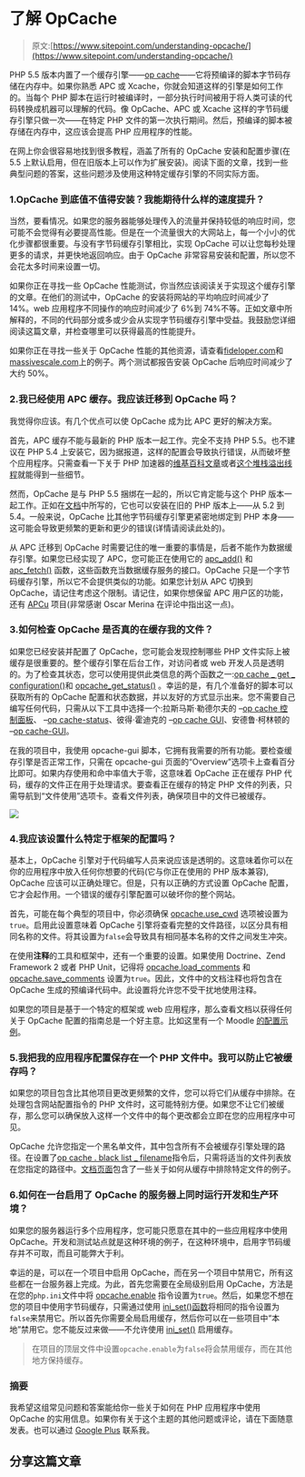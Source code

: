 # 了解 OpCache

> 原文:[https://www.sitepoint.com/understanding-opcache/](https://www.sitepoint.com/understanding-opcache/)

PHP 5.5 版本内置了一个缓存引擎——[op cache](http://php.net/manual/en/book.opcache.php)——它将预编译的脚本字节码存储在内存中。如果你熟悉 APC 或 Xcache，你就会知道这样的引擎是如何工作的。当每个 PHP 脚本在运行时被编译时，一部分执行时间被用于将人类可读的代码转换成机器可以理解的代码。像 OpCache、APC 或 Xcache 这样的字节码缓存引擎只做一次——在特定 PHP 文件的第一次执行期间。然后，预编译的脚本被存储在内存中，这应该会提高 PHP 应用程序的性能。

在网上你会很容易地找到很多教程，涵盖了所有的 OpCache 安装和配置步骤(在 5.5 上默认启用，但在旧版本上可以作为扩展安装)。阅读下面的文章，找到一些典型问题的答案，这些问题涉及使用这种特定缓存引擎的不同实际方面。

### 1.OpCache 到底值不值得安装？我能期待什么样的速度提升？

当然，要看情况。如果您的服务器能够处理传入的流量并保持较低的响应时间，您可能不会觉得有必要提高性能。但是在一个流量很大的大网站上，每一个小小的优化步骤都很重要。与没有字节码缓存引擎相比，实现 OpCache 可以让您每秒处理更多的请求，并更快地返回响应。由于 OpCache 非常容易安装和配置，所以您不会花太多时间来设置一切。

如果你正在寻找一些 OpCache 性能测试，你当然应该阅读关于实现这个缓存引擎的文章。在他们的测试中，OpCache 的安装将网站的平均响应时间减少了 14%。web 应用程序不同操作的响应时间减少了 6%到 74%不等。正如文章中所解释的，不同的代码部分或多或少会从实现字节码缓存引擎中受益。我鼓励您详细阅读这篇文章，并检查哪里可以获得最高的性能提升。

如果你正在寻找一些关于 OpCache 性能的其他资源，请查看[fideloper.com](http://fideloper.com/install-zend-opcache)和[massivescale.com](http://massivescale.blogspot.com/2013/06/php-55-zend-optimiser-opcache-vs-xcache.html)上的例子。两个测试都报告安装 OpCache 后响应时间减少了大约 50%。

### 2.我已经使用 APC 缓存。我应该迁移到 OpCache 吗？

我觉得你应该。有几个优点可以使 OpCache 成为比 APC 更好的解决方案。

首先，APC 缓存不能与最新的 PHP 版本一起工作。完全不支持 PHP 5.5。也不建议在 PHP 5.4 上安装它，因为据报道，这样的配置会导致执行错误，从而破坏整个应用程序。只需查看一下关于 PHP 加速器的[维基百科文章](http://en.wikipedia.org/wiki/List_of_PHP_accelerators)或者[这个堆栈溢出线程](http://stackoverflow.com/questions/9611676/is-apc-compatible-with-php-5-4-or-php-5-5)就能得到一些细节。

然而，OpCache 是与 PHP 5.5 捆绑在一起的，所以它肯定能与这个 PHP 版本一起工作。正如在[文档](http://www.php.net/manual/en/intro.opcache.php)中所写的，它也可以安装在旧的 PHP 版本上——从 5.2 到 5.4。一般来说，OpCache 比其他字节码缓存引擎更紧密地绑定到 PHP 本身——这可能会导致更频繁的更新和更少的错误(详情请阅读此处的)。

从 APC 迁移到 OpCache 时需要记住的唯一重要的事情是，后者不能作为数据缓存引擎。如果您已经实现了 APC，您可能正在使用它的 [apc_add()](http://php.net/manual/en/function.apc-add.php) 和 [apc_fetch()](http://www.php.net/manual/en/function.apc-fetch.php) 函数，这些函数充当数据缓存服务的接口。OpCache 只是一个字节码缓存引擎，所以它不会提供类似的功能。如果您计划从 APC 切换到 OpCache，请记住考虑这个限制。请记住，如果你想保留 APC 用户区的功能，还有 [APCu](http://pecl.php.net/package/APCu) 项目(非常感谢 Oscar Merina 在评论中指出这一点)。

### 3.如何检查 OpCache 是否真的在缓存我的文件？

如果您已经安装并配置了 OpCache，您可能会发现控制哪些 PHP 文件实际上被缓存是很重要的。整个缓存引擎在后台工作，对访问者或 web 开发人员是透明的。为了检查其状态，您可以使用提供此类信息的两个函数之一:[op cache _ get _ configuration()](http://www.php.net/manual/en/function.opcache-get-configuration.php)和 [opcache_get_status()](http://www.php.net/manual/en/function.opcache-get-status.php) 。幸运的是，有几个准备好的脚本可以获取所有的 OpCache 配置和状态数据，并以友好的方式显示出来。您不需要自己编写任何代码，只需从以下工具中选择一个:拉斯马斯·勒德尔夫的
–[op cache 控制面板](https://gist.github.com/ck-on/4959032/?ocp.php)、
–[op cache-status](https://github.com/rlerdorf/opcache-status)、彼得·霍迪克的
–[op cache GUI](https://github.com/PeeHaa/OpCacheGUI)、安德鲁·柯林顿的
–[op cache-GUI](https://github.com/amnuts/opcache-gui)。

在我的项目中，我使用 opcache-gui 脚本，它拥有我需要的所有功能。要检查缓存引擎是否正常工作，只需在 opcache-gui 页面的“Overview”选项卡上查看百分比即可。如果内存使用和命中率值大于零，这意味着 OpCache 正在缓存 PHP 代码，缓存的文件正在用于处理请求。要查看正在缓存的特定 PHP 文件的列表，只需导航到“文件使用”选项卡。查看文件列表，确保项目中的文件已被缓存。

![](../Images/a02c52120ad1615828c0ba2b9f0a4488.png)

### 4.我应该设置什么特定于框架的配置吗？

基本上，OpCache 引擎对于代码编写人员来说应该是透明的。这意味着你可以在你的应用程序中放入任何你想要的代码(它与你正在使用的 PHP 版本兼容), OpCache 应该可以正确处理它。但是，只有以正确的方式设置 OpCache 配置，它才会起作用。一个错误的缓存引擎配置可以破坏你的整个网站。

首先，可能在每个典型的项目中，你必须确保 [opcache.use_cwd](http://www.php.net/manual/en/opcache.configuration.php#ini.opcache.use-cwd) 选项被设置为`true`。启用此设置意味着 OpCache 引擎将查看完整的文件路径，以区分具有相同名称的文件。将其设置为`false`会导致具有相同基本名称的文件之间发生冲突。

在使用**注释**的工具和框架中，还有一个重要的设置。如果使用 Doctrine、Zend Framework 2 或者 PHP Unit，记得将 [opcache.load_comments](http://www.php.net/manual/en/opcache.configuration.php#ini.opcache.load-comments) 和 [opcache.save_comments](http://www.php.net/manual/en/opcache.configuration.php#ini.opcache.save-comments) 设置为`true`。因此，文件中的文档注释也将包含在 OpCache 生成的预编译代码中。此设置将允许您不受干扰地使用注释。

如果您的项目是基于一个特定的框架或 web 应用程序，那么查看文档以获得任何关于 OpCache 配置的指南总是一个好主意。比如这里有一个 Moodle [的配置示例](http://docs.moodle.org/26/en/OPcache)。

### 5.我把我的应用程序配置保存在一个 PHP 文件中。我可以防止它被缓存吗？

如果您的项目包含比其他项目更改更频繁的文件，您可以将它们从缓存中排除。在处理包含网站配置指令的 PHP 文件时，这可能特别方便。如果您不让它们被缓存，那么您可以确保放入这样一个文件中的每个更改都会立即在您的应用程序中可见。

OpCache 允许您指定一个黑名单文件，其中包含所有不会被缓存引擎处理的路径。在设置了[op cache . black list _ filename](http://www.php.net/manual/en/opcache.configuration.php#ini.opcache.blacklist-filename)指令后，只需将适当的文件列表放在您指定的路径中。[文档页面](http://www.php.net/manual/en/opcache.configuration.php#ini.opcache.blacklist-filename)包含了一些关于如何从缓存中排除特定文件的例子。

### 6.如何在一台启用了 OpCache 的服务器上同时运行开发和生产环境？

如果您的服务器运行多个应用程序，您可能只愿意在其中的一些应用程序中使用 OpCache。开发和测试站点就是这种环境的例子，在这种环境中，启用字节码缓存并不可取，而且可能弊大于利。

幸运的是，可以在一个项目中启用 OpCache，而在另一个项目中禁用它，所有这些都在一台服务器上完成。为此，首先您需要在全局级别启用 OpCache，方法是在您的`php.ini`文件中将 [opcache.enable](http://www.php.net/manual/en/opcache.configuration.php#ini.opcache.enable) 指令设置为`true`。然后，如果您不想在您的项目中使用字节码缓存，只需通过使用 [ini_set()函数](http://www.php.net/manual/en/function.ini-set.php)将相同的指令设置为`false`来禁用它。所以首先你需要全局启用缓存，然后你可以在一些项目中“本地”禁用它。您不能反过来做——不允许使用 [ini_set()](http://www.php.net/manual/en/function.ini-set.php) 启用缓存。

> 在项目的顶层文件中设置`opcache.enable`为`false`将会禁用缓存，而在其他地方保持缓存。

### 摘要

我希望这组常见问题和答案能给你一些关于如何在 PHP 应用程序中使用 OpCache 的实用信息。如果你有关于这个主题的其他问题或评论，请在下面随意发表。也可以通过 [Google Plus](https://plus.google.com/112138584619019192671?rel=author) 联系我。

## 分享这篇文章